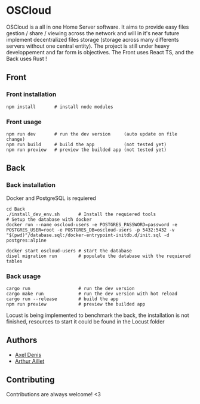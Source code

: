 # OSCloud

OSCloud is a all in one Home Server software. It aims to provide easy files gestion / share / viewing across the network and will in it's near future implement decentralized files storage (storage across many differents servers without one central entity). The project is still under heavy developpement and far form is objectives.
The Front uses React TS, and the Back uses Rust !

## Front
### Front installation
```
npm install       # install node modules
```

### Front usage
```
npm run dev       # run the dev version     (auto update on file change)
npm run build     # build the app           (not tested yet)
npm run preview   # preview the builded app (not tested yet)
```
## Back
### Back installation

Docker and PostgreSQL is requiered
```
cd Back
./install_dev_env.sh       # Install the requiered tools
# Setup the database with docker
docker run --name oscloud-users -e POSTGRES_PASSWORD=password -e POSTGRES_USER=root -e POSTGRES_DB=oscloud-users -p 5432:5432 -v "$(pwd)"/database.sql:/docker-entrypoint-initdb.d/init.sql -d postgres:alpine

docker start oscloud-users # start the database
disel migration run        # populate the database with the requiered tables
```

### Back usage
```
cargo run                  # run the dev version
cargo make run             # run the dev version with hot reload
cargo run --release        # build the app
npm run preview            # preview the builded app
```

Locust is being implemented to benchmark the back,
the installation is not finished, resources to start it could be found in the Locust folder
## Authors

- [Axel Denis](https://github.com/axel-denis)
- [Arthur Aillet](https://github.com/Arthur-Aillet)

## Contributing

Contributions are always welcome! <3
